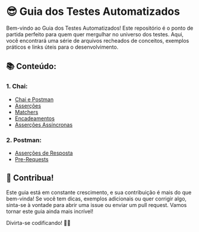 # 😎 Guia dos Testes Automatizados

Bem-vindo ao Guia dos Testes Automatizados! Este repositório é o ponto de partida perfeito para quem quer mergulhar no universo dos testes. Aqui, você encontrará uma série de arquivos recheados de conceitos, exemplos práticos e links úteis para o desenvolvimento.


## 📚 Conteúdo:

### 1. Chai:

- [Chai e Postman](./Chai/Chai%20e%20Postman.md)
- [Asserções](./Chai/Asserções.md)
- [Matchers](./Chai/Matchers.md)
- [Encadeamentos](./Chai/Encadeamento.md)
- [Asserções Assíncronas](./Chai/Asserções%20Assíncronas.md)

### 2. Postman:

- [Asserções de Resposta](./Postman/Asserções%20de%20Resposta.md)
- [Pre-Requests](./Postman/Pre-Requests.md)


## 🤝 Contribua!

Este guia está em constante crescimento, e sua contribuição é mais do que bem-vinda! Se você tem dicas, exemplos adicionais ou quer corrigir algo, sinta-se à vontade para abrir uma issue ou enviar um pull request. Vamos tornar este guia ainda mais incrível!

Divirta-se codificando! 🚀✨